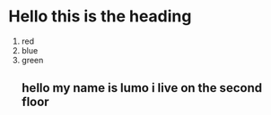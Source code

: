 <!DOCTYPE html>
  <html>
    <head>
      <h1>Hello this is the heading</h1>
    </head>
      <title>Sup Nibba</title>
    <body>
      <ol>
        <li> red </li>
        <li> blue </li>
        <li> green </li>
      </ol>
       <ul> <h2>hello my name is lumo i live on the second floor</h2> </ul>
      </body>
    </html>  
